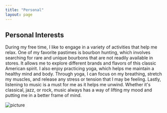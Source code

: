 ```yaml
---
title: "Personal"
layout: page
---
```


## Personal Interests

During my free time, I like to engage in a variety of activities that help me relax. One of my favorite pastimes is bourbon hunting, which involves searching for rare and unique bourbons that are not readily available in stores. It allows me to explore different brands and flavors of this classic American spirit. I also enjoy practicing yoga, which helps me maintain a healthy mind and body. Through yoga, I can focus on my breathing, stretch my muscles, and release any stress or tension that I may be feeling. Lastly, listening to music is a must for me as it helps me unwind. Whether it's classical, jazz, or rock, music always has a way of lifting my mood and putting me in a better frame of mind.

![picture](/webpicture2.png)
